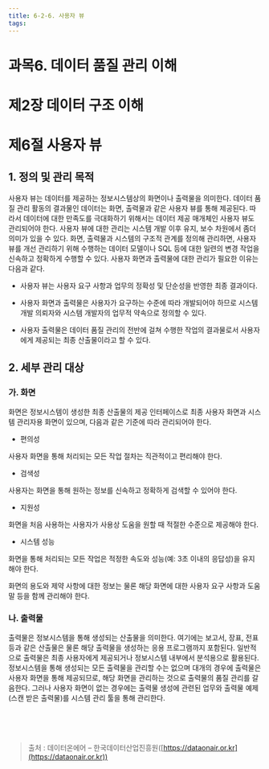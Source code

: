 ```yaml
---
title: 6-2-6. 사용자 뷰
tags: 
---
```


# 과목6. 데이터 품질 관리 이해
# 제2장 데이터 구조 이해
# 제6절 사용자 뷰

## 1. 정의 및 관리 목적

사용자 뷰는 데이터를 제공하는 정보시스템상의 화면이나 출력물을 의미한다. 데이터 품질 관리 활동의 결과물인 데이터는 화면, 출력물과 같은 사용자 뷰를 통해 제공된다. 따라서 데이터에 대한 만족도를 극대화하기 위해서는 데이터 제공 매개체인 사용자 뷰도 관리되어야 한다. 사용자 뷰에 대한 관리는 시스템 개발 이후 유지, 보수 차원에서 좀더 의미가 있을 수 있다. 화면, 출력물과 시스템의 구조적 관계를 정의해 관리하면, 사용자 뷰를 개선 관리하기 위해 수행하는 데이터 모델이나 SQL 등에 대한 일련의 변경 작업을 신속하고 정확하게 수행할 수 있다. 사용자 화면과 출력물에 대한 관리가 필요한 이유는 다음과 같다.

  * 사용자 뷰는 사용자 요구 사항과 업무의 정확성 및 단순성을 반영한 최종 결과이다.

  * 사용자 화면과 출력물은 사용자가 요구하는 수준에 따라 개발되어야 하므로 시스템 개발 의뢰자와 시스템 개발자의 업무적 약속으로 정의할 수 있다.

  * 사용자 출력물은 데이터 품질 관리의 전반에 걸쳐 수행한 작업의 결과물로서 사용자에게 제공되는 최종 산출물이라고 할 수 있다.

## 2. 세부 관리 대상

### 가. 화면

화면은 정보시스템이 생성한 최종 산출물의 제공 인터페이스로 최종 사용자 화면과 시스템 관리자용 화면이 있으며, 다음과 같은 기준에 따라 관리되어야 한다.

  * 편의성

사용자 화면을 통해 처리되는 모든 작업 절차는 직관적이고 편리해야 한다.

  * 검색성

사용자는 화면을 통해 원하는 정보를 신속하고 정확하게 검색할 수 있어야 한다.

  * 지원성

화면을 처음 사용하는 사용자가 사용상 도움을 원할 때 적절한 수준으로 제공해야 한다.

  * 시스템 성능

화면을 통해 처리되는 모든 작업은 적정한 속도와 성능(예: 3초 이내의 응답성)을 유지해야 한다.

화면의 용도와 제약 사항에 대한 정보는 물론 해당 화면에 대한 사용자 요구 사항과 도움말 등을 함께 관리해야 한다.

### 나. 출력물

출력물은 정보시스템을 통해 생성되는 산출물을 의미한다. 여기에는 보고서, 장표, 전표 등과 같은 산출물은 물론 해당 출력물을 생성하는 응용 프로그램까지 포함된다. 일반적으로 출력물은 최종 사용자에게 제공되거나 정보시스템 내부에서 분석용으로 활용된다. 정보시스템을 통해 생성되는 모든 출력물을 관리할 수는 없으며 대개의 경우에 출력물은 사용자 화면을 통해 제공되므로, 해당 화면을 관리하는 것으로 출력물의 품질 관리를 갈음한다. 그러나 사용자 화면이 없는 경우에는 출력물 생성에 관련된 업무와 출력물 예제(스캔 받은 출력물)를 시스템 관리 툴을 통해 관리한다.

<br><br><br>
> 출처 : 데이터온에어 – 한국데이터산업진흥원([https://dataonair.or.kr](https://dataonair.or.kr))
